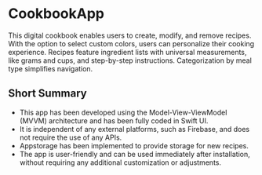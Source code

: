 # CookbookApp
This digital cookbook enables users to create, modify, and remove recipes. With the option to select custom colors, users can personalize their cooking experience. Recipes feature ingredient lists with universal measurements, like grams and cups, and step-by-step instructions. Categorization by meal type simplifies navigation.

## Short Summary 
- This app has been developed using the Model-View-ViewModel (MVVM) architecture and has been fully coded in Swift UI. 
- It is independent of any external platforms, such as Firebase, and does not require the use of any APIs. 
- Appstorage has been implemented to provide storage for new recipes. 
- The app is user-friendly and can be used immediately after installation, without requiring any additional customization or adjustments.
